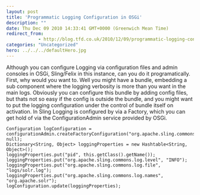 ```yaml
---
layout: post
title: 'Programmatic Logging Configuration in OSGi'
description: ""
date: Thu Dec 09 2010 14:33:41 GMT+0000 (Greenwich Mean Time)
redirect_from: 
            - http://blog.tfd.co.uk/2010/12/09/programmatic-logging-configuration-in-osgi/
categories: "Uncategorized"
hero: ../../../defaultHero.jpg
---
```

Although you can configure Logging via configuration files and admin consoles in OSGi, Sling/Felix in this instance, can you do it programatically. First, why would you want to. Well you might have a bundle, embedding a sub component where the logging verbosity is more than you want in the main logs. Obviously you can configure this bundle by adding config files, but thats not so easy if the config is outside the bundle, and you might want to put the logging configuration under the control of bundle itself on activation. In Sling Logging is configured by via a Factory, which you can get hold of via the ConfigurationAdmin service provided by OSGi.

```
Configuration logConfiguration = configurationAdmin.createFactoryConfiguration("org.apache.sling.commons.log.LogManager.factory.config", null);
Dictionary<String, Object> loggingProperties = new Hashtable<String, Object>();
loggingProperties.put("pid", this.getClass().getName());
loggingProperties.put("org.apache.sling.commons.log.level", "INFO");
loggingProperties.put("org.apache.sling.commons.log.file", "logs/solr.log");
loggingProperties.put("org.apache.sling.commons.log.names", "org.apache.solr");
logConfiguration.update(loggingProperties);
```
